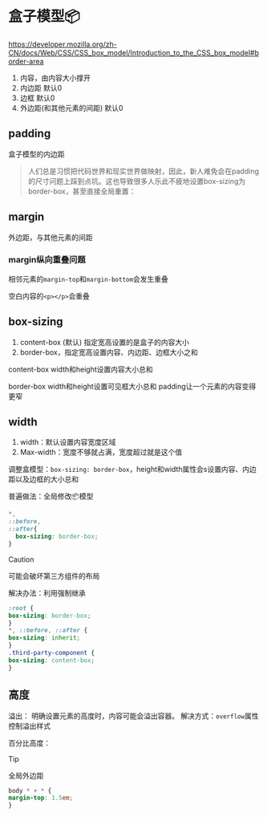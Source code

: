 # 盒子模型📦

https://developer.mozilla.org/zh-CN/docs/Web/CSS/CSS_box_model/Introduction_to_the_CSS_box_model#border-area

1. 内容，由内容大小撑开
2. 内边距 默认0
3. 边框 默认0
4. 外边距(和其他元素的间距) 默认0

## padding

盒子模型的内边距

> 人们总是习惯把代码世界和现实世界做映射，因此，新人难免会在padding的尺寸问题上踩到点坑。这也导致很多人乐此不疲地设置box-sizing为border-box，甚至直接全局重置：



## margin

外边距，与其他元素的间距

### margin纵向重叠问题

相邻元素的`margin-top`和`margin-bottom`会发生重叠

空白内容的`<p></p>`会重叠

## box-sizing

1. content-box (默认) 指定宽高设置的是盒子的内容大小
2. border-box，指定宽高设置内容、内边距、边框大小之和

content-box
width和height设置内容大小总和

border-box
width和height设置可见框大小总和
padding让一个元素的内容变得更窄

## width

1. width：默认设置内容宽度区域
2. Max-width：宽度不够就占满，宽度超过就是这个值

调整盒模型：`box-sizing: border-box`，height和width属性会s设置内容、内边距以及边框的大小总和

普遍做法：全局修改📦模型

```css
*,
::before,
::after{
  box-sizing: border-box;
}
```

> [!caution]
>
> 可能会破坏第三方组件的布局
>
> 解决办法：利用强制继承
>
> ```css
> :root { 
> box-sizing: border-box;  
> } 
> *, ::before, ::after { 
> box-sizing: inherit;  
> }
> .third-party-component { 
> box-sizing: content-box; 
> }
> ```
>
> 

## 高度

溢出：
明确设置元素的高度时，内容可能会溢出容器。
解决方式：`overflow`属性控制溢出样式

百分比高度：

> [!tip]
>
> 全局外边距
>
> ```css
> body * + * {  
> margin-top: 1.5em; 
> }
> ```

